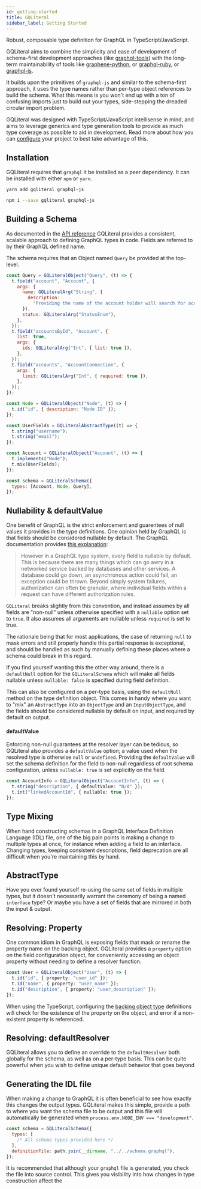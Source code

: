 ```yaml
---
id: getting-started
title: GQLiteral
sidebar_label: Getting Started
---
```


Robust, composable type definition for GraphQL in TypeScript/JavaScript.

GQLiteral aims to combine the simplicity and ease of development of schema-first development approaches (like [graphql-tools](https://www.apollographql.com/docs/graphql-tools/generate-schema.html)) with the long-term maintainability of tools like [graphene-python](https://docs.graphene-python.org/en/latest/), or [graphql-ruby](https://github.com/rmosolgo/graphql-ruby), or [graphql-js](https://github.com/graphql/graphql-js).

It builds upon the primitives of `graphql-js` and similar to the schema-first approach, it uses the type names rather than per-type object references to build the schema. What this means is you won't end up with a ton of confusing imports just to build out your types, side-stepping the dreaded circular import problem.

GQLiteral was designed with TypeScript/JavaScript intellisense in mind, and aims to leverage generics and type generation tools to provide as much type coverage as possible to aid in development. Read more about how you can [configure](typescript-setup.md) your project to best take advantage of this.

## Installation

GQLiteral requires that `graphql` it be installed as a peer dependency. It can be installed with either `npm` or `yarn`.

```sh
yarn add gqliteral graphql-js
```

```sh
npm i --save gqliteral graphql-js
```

## Building a Schema

As documented in the [API reference](api-reference.md) GQLiteral provides a consistent, scalable approach to defining GraphQL types in code. Fields are referred to by their GraphQL defined name.

The schema requires that an Object named `Query` be provided at the top-level.

```js
const Query = GQLiteralObject("Query", (t) => {
  t.field("account", "Account", {
    args: {
      name: GQLiteralArg("String", {
        description:
          "Providing the name of the account holder will search for accounts matching that name",
      }),
      status: GQLiteralArg("StatusEnum"),
    },
  });
  t.field("accountsById", "Account", {
    list: true,
    args: {
      ids: GQLiteralArg("Int", { list: true }),
    },
  });
  t.field("accounts", "AccountConnection", {
    args: {
      limit: GQLiteralArg("Int", { required: true }),
    },
  });
});

const Node = GQLiteralObject("Node", (t) => {
  t.id("id", { description: "Node ID" });
});

const UserFields = GQLiteralAbstractType((t) => {
  t.string("username");
  t.string("email");
});

const Account = GQLiteralObject("Account", (t) => {
  t.implements("Node");
  t.mix(UserFields);
});

const schema = GQLiteralSchema({
  types: [Account, Node, Query],
});
```

## Nullability & defaultValue

One benefit of GraphQL is the strict enforcement and guarentees of null values it provides in the type definitions. One opinion held by GraphQL is that fields should be considered nullable by default. The GraphQL documentation provides [this explanation](https://graphql.org/learn/best-practices/#nullability):

> However in a GraphQL type system, every field is nullable by default. This is because there are many things which can go awry in a networked service backed by databases and other services. A database could go down, an asynchronous action could fail, an exception could be thrown. Beyond simply system failures, authorization can often be granular, where individual fields within a request can have different authorization rules.

`GQLiteral` breaks slightly from this convention, and instead assumes by all fields are "non-null" unless otherwise specified with a `nullable` option set to `true`. It also assumes all arguments are nullable unless `required` is set to true.

The rationale being that for most applications, the case of returning `null` to mask errors and still properly handle this partial response is exceptional, and should be handled as such by manually defining these places where a schema could break in this regard.

If you find yourself wanting this the other way around, there is a `defaultNull` option for the `GQLiteralSchema` which will make all fields nullable unless `nullable: false` is specified during field definition.

This can also be configured on a per-type basis, using the `defaultNull` method on the type definition object. This comes in handy where you want to "mix" an `AbstractType` into an `ObjectType` and an `InputObjectType`, and the fields should be considered nullable by default on input, and required by default on output.

#### defaultValue

Enforcing non-null guarantees at the resolver layer can be tedious, so GQLiteral also provides a `defaultValue` option; a value used when the resolved type is otherwise `null` or `undefined`. Providing the `defaultValue` will set the schema definition for the field to non-null regardless of root schema configuration, unless `nullable: true` is set explicitly on the field.

```ts
const AccountInfo = GQLiteralObject("AccountInfo", (t) => {
  t.string("description", { defaultValue: "N/A" });
  t.int("linkedAccountId", { nullable: true });
});
```

## Type Mixing

When hand constructing schemas in a GraphQL Interface Definition Language (IDL) file, one of the big pain points is making a change to multiple types at once, for instance when adding a field to an interface. Changing types, keeping consistent descriptions, field deprecation are all difficult when you're maintaining this by hand.

## AbstractType

Have you ever found yourself re-using the same set of fields in multiple types, but it doesn't necessarily warrant the ceremony of being a named `interface` type? Or maybe you have a set of fields that are mirrored in both the input & output.

## Resolving: Property

One common idiom in GraphQL is exposing fields that mask or rename the property name on the backing object. GQLiteral provides a `property` option on the field configuration object, for conveniently accessing an object property without needing to define a resolver function.

```ts
const User = GQLiteralObject("User", (t) => {
  t.id("id", { property: "user_id" });
  t.id("name", { property: "user_name" });
  t.id("description", { property: "user_description" });
});
```

When using the TypeScript, configuring the [backing object type](typescript-setup.md) definitions will check for the existence of the property on the object, and error if a non-existent property is referenced.

## Resolving: defaultResolver

GQLiteral allows you to define an override to the `defaultResolver` both globally for the schema, as well as on a per-type basis. This can be quite powerful when you wish to define unique default behavior that goes beyond

## Generating the IDL file

When making a change to GraphQL it is often beneficial to see how exactly this changes the output types. GQLiteral makes this simple, provide a path to where you want the schema file to be output and this file will automatically be generated when `process.env.NODE_ENV === "development"`.

```js
const schema = GQLiteralSchema({
  types: [
    /* All schema types provided here */
  ],
  definitionFile: path.join(__dirname, "../../schema.graphql"),
});
```

It is recommended that although your `graphql` file is generated, you check the file into source control. This gives you visibility into how changes in type construction affect the
